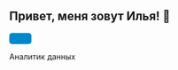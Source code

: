 ## Привет, меня зовут Илья! 👋
<a href="https://t.me/ваш_ник" target="_blank" style="display: inline-block; padding: 10px 20px; font-size: 16px; color: white; background-color: #0088cc; border-radius: 5px; text-decoration: none;"></a>

Аналитик данных
<!--
**ilya-ostapov/ilya-ostapov** is a ✨ _special_ ✨ repository because its `README.md` (this file) appears on your GitHub profile.

Here are some ideas to get you started:

- 🔭 I’m currently working on ...
- 🌱 I’m currently learning ...
- 👯 I’m looking to collaborate on ...
- 🤔 I’m looking for help with ...
- 💬 Ask me about ...
- 📫 How to reach me: ...
- 😄 Pronouns: ...
- ⚡ Fun fact: ...
-->
